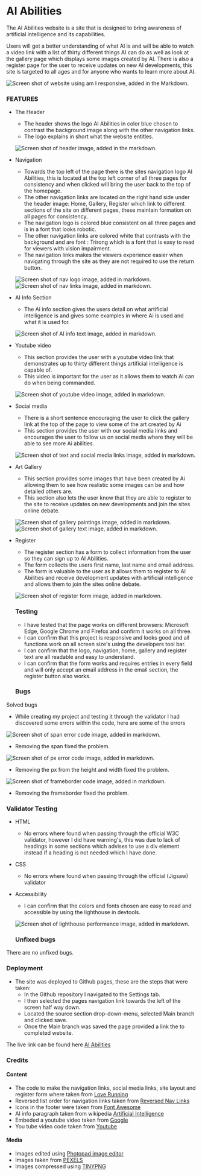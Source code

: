 # AI Abilities

The AI Abilities website is a site that is designed to bring awareness of artificial intelligence and its capabilities.

Users will get a better understanding of what AI is and will be able to watch a video link with a list of thirty different things AI can do as well as look at the gallery page which displays some images created by AI. There is also a register page for the user to receive updates on new AI developments, this site is targeted to all ages and for anyone who wants to learn more about AI.


![Screen shot of website using am I responsive, added in the Markdown.](assets/images/responsive-screen-shot.png)


 ### FEATURES  
- The Header
   * The header shows the logo AI Abilities in color blue chosen to contrast the background image along with the  other navigation links.
   * The logo explains in short what the website entitles.


   ![Screen shot of header image, added in the markdown.](assets/images/homepage-header.png)

- Navigation
  
    *  Towards the top left of the page there is the sites navigation logo AI Abilities, this is located at the top left corner of all three pages for consistency and when clicked will bring the user back to the top of the homepage.
    * The other navigation links are located on the right hand side under the header image: Home, Gallery, Register which link to different sections of the site on different pages, these maintain formation on all pages for consistency.
    * The navigation logo is colored blue consistent on all three pages and is in a font that looks robotic.
    * The other navigation links are colored white that contrasts with the background and are font : Trirong which is a font that is easy to read for viewers with vision impairment.
    * The navigation links makes the viewers experience easier when navigating through the site as they are not required to use the return button.

    ![Screen shot of nav logo image, added in markdown.](assets/images/ai-logo-nav.png) ![Screen shot of nav links image, added in markdown.](assets/images/home-nav-lnks.png)

- AI Info Section
  * The Ai info section gives the users detail on what artificial intelligence is and gives some examples in where Ai is used and what it is used for.

  ![Screen shot of AI info text image, added in markdown.](assets/images/ai-info-section.png)

- Youtube video
  * This section provides the user with a youtube video link that demonstrates up to thirty different things artificial intelligence is capable of. 
  * This video is important for the user as it allows them to watch Ai can do when being commanded.

  ![Screen shot of youtube video image, added in markdown.](assets/images/youtube-image.png)

- Social media
   * There is a short sentence  encouraging the user to click the gallery link at the top of the page to view some of the art created by Ai
   * This section provides the user with our social media links and encourages the user to follow us on social media where they will be able to see more Ai abilities.

   ![Screen shot of text and social media links image, added in markdown.](assets/images/social-media-homepage.png)

- Art Gallery
   * This section provides some images that have been created by Ai allowing them to see how realistic some images can be and how detailed others are.
   * This section also lets the user know that they are able to register to the site to receive updates on new developments and join the sites online debate.

   ![Screen shot of gallery paintings image, added in markdown.](assets/images/art-gallery.png)
   ![Screen shot of gallery text image, added in markdown.](assets/images/art-text.png)

- Register 
   * The register section has a form to collect information from the user so they can sign up to AI Abilities.
   * The form collects the users first name, last name and email address.
   * The form is valuable to the user as it allows them to register to AI Abilities and receive development updates with artificial intelligence and allows them to join the sites online debate.

   ![Screen shot of register form image, added in markdown.](assets/images/register-form.png)

   ### Testing

  - I have tested that the page works on different browsers: Microsoft Edge, Google Chrome and Firefox and confirm it works on all three.
  - I can confirm that this project is responsive and looks good and all functions work on all screen size's using the developers tool bar.
  - I can confirm that the logo, navigation, home, gallery and register text are all readable and easy to understand.
  - I can confirm that the form works and requires entries in every field and will only accept an email address in the email section, the register button also works.

  ### Bugs
Solved bugs
 - While creating my project and testing it through the validator I had discovered some errors within the code, here are some of the errors

![Screen shot of span error code image, added in markdown.](assets/images/span-error.png)
- Removing the span fixed the problem.

![Screen shot of px error code image, added in markdown.](assets/images/px-error.png)
- Removing the px from the height and width fixed the problem.

![Screen shot of frameborder code image, added in markdown.](assets/images/frameborder-error.png)
- Removing the frameborder fixed the problem.

### Validator Testing
 - HTML
   * No errors where found when passing through the official W3C validator, however I did have warning's, this was due to lack of headings in some sections which advises to use a div element instead if a heading is not needed which I have done.
 - CSS
   * No errors where found when passing through the official (Jigsaw) validator
 - Accessibility 
   * I can confirm that the colors and fonts chosen are easy to read and accessible by using the lighthouse in devtools.

   ![Screen shot of lighthouse performance image, added in markdown.](assets/images/lighthouse-screen-shot.png)

   ### Unfixed bugs
There are no unfixed bugs.

### Deployment 
  - The site was deployed to Github pages, these are the steps that were taken:
    * In the Github repository I navigated to the Settings tab.
    * I then selected the pages navigation link towards the left of the screen half way down.
    * Located the source section drop-down-menu, selected Main branch and clicked save.
    * Once the Main branch was saved the page provided a link the to completed website.

The live link can be found here [AI Abilities](https://alexflip1990.github.io/ai-capability/)

### Credits
  #### Content
 - The code to make the navigation links, social media links, site layout and register form where taken from [Love Running](https://learn.codeinstitute.net/courses/course-v1:CodeInstitute+LR101+2021_T1/courseware/4a07c57382724cfda5834497317f24d5/f2db5fd401004fccb43b01a6066a5333/?child=last)
 - Reversed list order for navigation links taken from [Reversed Nav Links](https://codepen.io/ConStambo/pen/WxRQVq)
 - Icons in the footer were taken from [Font Awesome](https://fontawesome.com/v5/search)
 - AI info paragraph taken from wikipedia [Artificial Intelligence](https://en.wikipedia.org/wiki/Artificial_intelligence)
 - Embeded a youtube video taken from [Google](https://www.google.com/search?q=how+to+get+a+youtube+video+link+to+work+on+html+page&sxsrf=APwXEddneWFH4wmZasYyRuGdVW2mRNuAhA%3A1681659527925&source=hp&ei=hxY8ZN-yNp2HhbIPlbizsAw&iflsig=AOEireoAAAAAZDwklzjZsSjThBL0O4K0sLE2RVwOkkNh&oq=how+to+get+a+youtube+video+link+to+work+on+html&gs_lcp=Cgdnd3Mtd2l6EAMYATIFCCEQoAEyBQghEKABOgcIIxDqAhAnOgQIIxAnOggIABCKBRCRAjoLCAAQgAQQsQMQgwE6EQguEIAEELEDEIMBEMcBENEDOgUILhCABDoUCC4QgAQQsQMQgwEQxwEQ0QMQ1AI6DgguEIAEELEDEMcBENEDOg4ILhDHARCxAxDRAxCABDoFCAAQgAQ6CwgAEIoFELEDEIMBOgsILhCABBCxAxDUAjoHCC4QgAQQCjoHCAAQgAQQCjoNCAAQgAQQsQMQgwEQCjoKCAAQgAQQsQMQCjoGCAAQFhAeOggIABAWEB4QDzoICAAQigUQhgM6CAghEBYQHhAdOgQIIRAVOgcIIRCgARAKUIYFWP2DAWC2qAFoBHAAeACAAaQBiAH6IZIBBTQwLjEwmAEAoAEBsAEK&sclient=gws-wiz)
 - You tube video code taken from [Youtube](https://www.youtube.com/watch?v=mFa7Kxwqruc&t=1s)

 #### Media
 - Images edited using [Photopad image editor](https://apps.microsoft.com/store/detail/photopad-photo-editor-free/9PC4CJFXJF3C?hl=en-au&gl=au)
 -  Images taken from [PEXELS](https://www.pexels.com/) 
 -  Images compressed using [TINYPNG](https://tinypng.com/)
 


